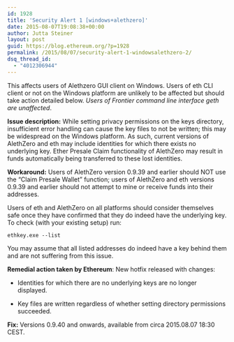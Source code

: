 ```yaml
---
id: 1928
title: 'Security Alert 1 [windows+alethzero]'
date: 2015-08-07T19:08:38+00:00
author: Jutta Steiner
layout: post
guid: https://blog.ethereum.org/?p=1928
permalink: /2015/08/07/security-alert-1-windowsalethzero-2/
dsq_thread_id:
  - "4012306944"
---
```

This affects users of Alethzero GUI client on Windows. Users of eth CLI client or not on the Windows platform are unlikely to be affected but should take action detailed below. <em>Users of Frontier command line interface geth are unaffected</em>.

<strong>Issue description:</strong> While setting privacy permissions on the keys directory, insufficient error handling can cause the key files to not be written; this may be widespread on the Windows platform. As such, current versions of AlethZero and eth may include identities for which there exists no underlying key. Ether Presale Claim functionality of AlethZero may result in funds automatically being transferred to these lost identities.

<strong>Workaround:</strong> Users of AlethZero version 0.9.39 and earlier should NOT use the “Claim Presale Wallet” function; users of AlethZero and eth versions 0.9.39 and earlier should not attempt to mine or receive funds into their addresses.

Users of eth and AlethZero on all platforms should consider themselves safe once they have confirmed that they do indeed have the underlying key. To check (with your existing setup) run:

<code>ethkey.exe --list</code>

You may assume that all listed addresses do indeed have a key behind them and are not suffering from this issue.

<b>Remedial action taken by Ethereum</b>: New hotfix released with changes:

- Identities for which there are no underlying keys are no longer displayed.

- Key files are written regardless of whether setting directory permissions succeeded.

<strong>Fix:</strong> Versions 0.9.40 and onwards, available from circa 2015.08.07 18:30 CEST.